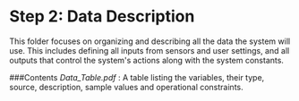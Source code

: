 # Step 2: Data Description

This folder focuses on organizing and describing all the data the system will use. This includes defining all inputs from sensors and user settings, and all outputs that control the system's actions along with the system constants.

###Contents
*Data_Table.pdf* : A table listing the variables, their type, source, description, sample values and operational constraints.
